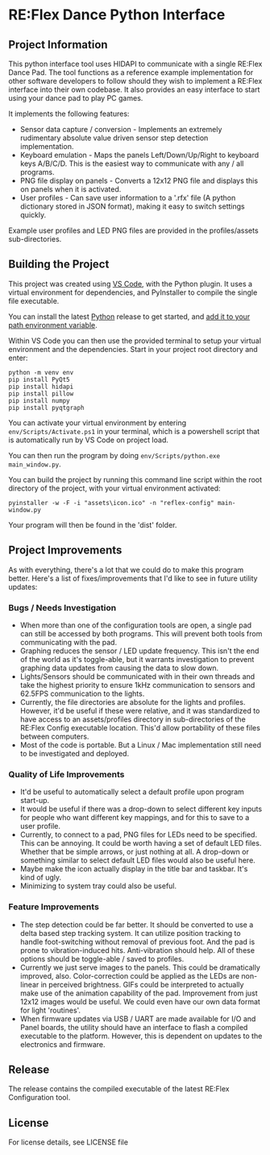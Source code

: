 # RE:Flex Dance Python Interface

## Project Information

This python interface tool uses HIDAPI to communicate with a single RE:Flex Dance Pad. The tool functions as a reference example implementation for other software developers to follow should they wish to implement a RE:Flex interface into their own codebase. It also provides an easy interface to start using your dance pad to play PC games.

It implements the following features:
- Sensor data capture / conversion - Implements an extremely rudimentary absolute value driven sensor step detection implementation.
- Keyboard emulation - Maps the panels Left/Down/Up/Right to keyboard keys A/B/C/D. This is the easiest way to communicate with any / all programs.
- PNG file display on panels - Converts a 12x12 PNG file and displays this on panels when it is activated.
- User profiles - Can save user information to a '.rfx' file (A python dictionary stored in JSON format), making it easy to switch settings quickly.

Example user profiles and LED PNG files are provided in the profiles/assets sub-directories.

## Building the Project

This project was created using [VS Code](https://code.visualstudio.com/), with the Python plugin. It uses a virtual environment for dependencies, and PyInstaller to compile the single file executable. 

You can install the latest [Python](https://www.python.org/downloads/) release to get started, and [add it to your path environment variable](https://geek-university.com/uncategorized/add-python-to-the-windows-path/).

Within VS Code you can then use the provided terminal to setup your virtual environment and the dependencies. Start in your project root directory and enter: 

```
python -m venv env
pip install PyQt5
pip install hidapi
pip install pillow
pip install numpy
pip install pyqtgraph
```

You can activate your virtual environment by entering `env/Scripts/Activate.ps1` in your terminal, which is a powershell script that is automatically run by VS Code on project load. 

You can then run the program by doing `env/Scripts/python.exe main_window.py`. 

You can build the project by running this command line script within the root directory of the project, with your virtual environment activated:

`pyinstaller -w -F -i "assets\icon.ico" -n "reflex-config" main-window.py`

Your program will then be found in the 'dist' folder.

## Project Improvements

As with everything, there's a lot that we could do to make this program better. Here's a list of fixes/improvements that I'd like to see in future utility updates:

### Bugs / Needs Investigation

- When more than one of the configuration tools are open, a single pad can still be accessed by both programs. This will prevent both tools from communicating with the pad.
- Graphing reduces the sensor / LED update frequency. This isn't the end of the world as it's toggle-able, but it warrants investigation to prevent graphing data updates from causing the data to slow down.
- Lights/Sensors should be communicated with in their own threads and take the highest priority to ensure 1kHz communication to sensors and 62.5FPS communication to the lights.
- Currently, the file directories are absolute for the lights and profiles. However, it'd be useful if these were relative, and it was standardized to have access to an assets/profiles directory in sub-directories of the RE:Flex Config executable location. This'd allow portability of these files between computers.
- Most of the code is portable. But a Linux / Mac implementation still need to be investigated and deployed.

### Quality of Life Improvements

- It'd be useful to automatically select a default profile upon program start-up.
- It would be useful if there was a drop-down to select different key inputs for people who want different key mappings, and for this to save to a user profile.
- Currently, to connect to a pad, PNG files for LEDs need to be specified. This can be annoying. It could be worth having a set of default LED files. Whether that be simple arrows, or just nothing at all. A drop-down or something similar to select default LED files would also be useful here.
- Maybe make the icon actually display in the title bar and taskbar. It's kind of ugly. 
- Minimizing to system tray could also be useful. 

### Feature Improvements

- The step detection could be far better. It should be converted to use a delta based step tracking system. It can utilize position tracking to handle foot-switching without removal of previous foot. And the pad is prone to vibration-induced hits. Anti-vibration should help. All of these options should be toggle-able / saved to profiles. 
- Currently we just serve images to the panels. This could be dramatically improved, also. Color-correction could be applied as the LEDs are non-linear in perceived brightness. GIFs could be interpreted to actually make use of the animation capability of the pad. Improvement from just 12x12 images would be useful. We could even have our own data format for light 'routines'. 
- When firmware updates via USB / UART are made available for I/O and Panel boards, the utility should have an interface to flash a compiled executable to the platform. However, this is dependent on updates to the electronics and firmware.

## Release

The release contains the compiled executable of the latest RE:Flex Configuration tool.

## License

For license details, see LICENSE file